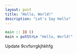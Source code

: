 ```yaml
---
layout: post
title: "Hello, World!"
description: "Let's Say Hello"
---
```


```haskell
main :: IO ()
main = putStrLn "Hello, World!"
```

Update 9cvfsrrgkjhkhfg